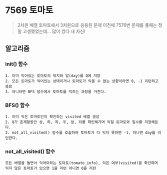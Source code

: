 # 7569 토마토

> 2차원 배열 토마토에서 3차원으로 응용된 문제
> 이전에 7576번 문제를 풀때는 정말 고생했었는데... 많이 컸다 내 자신!

## 알고리즘

### init() 함수

    1. 이미 익어있는 토마토의 위치와 일(day)를 Q에 저장
    2. 모든 토마토가 익어있는 상태이거나 토마토가 익을 수 없는 상황이라면 0, -1 리턴하고 종료
    3. 아니라면 BFS 함수에서 토마토를 익히는 과정을 거친다.

### BFS() 함수

    1. 이미 익은 토마토인지 확인하는 visited 배열 생성
    2. Q가 존재할동안 상, 하, 좌, 우, 앞, 뒤를 확인해가며 익힐 토마토와 일수를 저장해둔다.
    3. not_all_visited() 함수를 호출하여 토마토가 다 익지 못하면 -1, 아니면 day를 리턴한다.

### not_all_visited() 함수

    모든 배열을 돌면서 익어야하는 토마토(tomato_info), 익은 여부(visited)을 확인하며 익지 않은 토마토가 있으면 1을 리턴 아니면 0을 리턴
